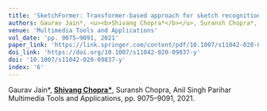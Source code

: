 ```yaml
---
title: 'SketchFormer: Transformer-based approach for sketch recognition using vector images'
authors: Gaurav Jain*, <u><b>Shivang Chopra*</b></u>, Suransh Chopra*, Anil Singh Parihar
venue: 'Multimedia Tools and Applications'
vol_date: 'pp. 9075–9091, 2021'
paper_link: 'https://link.springer.com/content/pdf/10.1007/s11042-020-09837-y.pdf'
doi_link: 'https://doi.org/10.1007/s11042-020-09837-y'
doi: '10.1007/s11042-020-09837-y'
index: '6'
---
```

Gaurav Jain*, <u><b>Shivang Chopra*</b></u>, Suransh Chopra, Anil Singh Parihar
Multimedia Tools and Applications, pp. 9075–9091, 2021.

